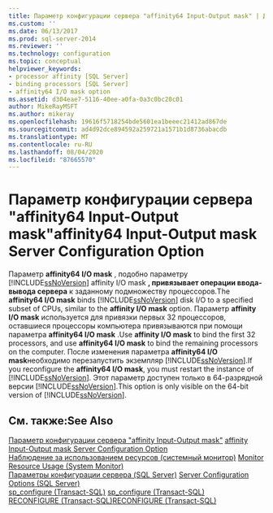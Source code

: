 ```yaml
---
title: Параметр конфигурации сервера "affinity64 Input-Output mask" | Документы Майкрософт
ms.custom: ''
ms.date: 06/13/2017
ms.prod: sql-server-2014
ms.reviewer: ''
ms.technology: configuration
ms.topic: conceptual
helpviewer_keywords:
- processor affinity [SQL Server]
- binding processors [SQL Server]
- affinity64 I/O mask option
ms.assetid: d304eae7-5116-40ee-a0fa-0a3c0bc20c01
author: MikeRayMSFT
ms.author: mikeray
ms.openlocfilehash: 19616f5718254bde5601ea1beeec21412ad867de
ms.sourcegitcommit: ad4d92dce894592a259721a1571b1d8736abacdb
ms.translationtype: MT
ms.contentlocale: ru-RU
ms.lasthandoff: 08/04/2020
ms.locfileid: "87665570"
---
```

# <a name="affinity64-input-output-mask-server-configuration-option"></a><span data-ttu-id="fe6fb-102">Параметр конфигурации сервера "affinity64 Input-Output mask"</span><span class="sxs-lookup"><span data-stu-id="fe6fb-102">affinity64 Input-Output mask Server Configuration Option</span></span>
  <span data-ttu-id="fe6fb-103">Параметр **affinity64 I/O mask** , подобно параметру [!INCLUDE[ssNoVersion](../../includes/ssnoversion-md.md)] affinity I/O mask **, привязывает операции ввода-вывода сервера** к заданному подмножеству процессоров.</span><span class="sxs-lookup"><span data-stu-id="fe6fb-103">The **affinity64 I/O mask** binds [!INCLUDE[ssNoVersion](../../includes/ssnoversion-md.md)] disk I/O to a specified subset of CPUs, similar to the **affinity I/O mask** option.</span></span> <span data-ttu-id="fe6fb-104">Параметр **affinity I/O mask** используется для привязки первых 32 процессоров, оставшиеся процессоры компьютера привязываются при помощи параметра **affinity64 I/O mask** .</span><span class="sxs-lookup"><span data-stu-id="fe6fb-104">Use **affinity I/O mask** to bind the first 32 processors, and use **affinity64 I/O mask** to bind the remaining processors on the computer.</span></span> <span data-ttu-id="fe6fb-105">После изменения параметра **affinity64 I/O mask**необходимо перезапустить экземпляр [!INCLUDE[ssNoVersion](../../includes/ssnoversion-md.md)].</span><span class="sxs-lookup"><span data-stu-id="fe6fb-105">If you reconfigure the **affinity64 I/O mask**, you must restart the instance of [!INCLUDE[ssNoVersion](../../includes/ssnoversion-md.md)].</span></span> <span data-ttu-id="fe6fb-106">Этот параметр доступен только в 64-разрядной версии [!INCLUDE[ssNoVersion](../../includes/ssnoversion-md.md)].</span><span class="sxs-lookup"><span data-stu-id="fe6fb-106">This option is only visible on the 64-bit version of [!INCLUDE[ssNoVersion](../../includes/ssnoversion-md.md)].</span></span>  
  
## <a name="see-also"></a><span data-ttu-id="fe6fb-107">См. также:</span><span class="sxs-lookup"><span data-stu-id="fe6fb-107">See Also</span></span>  
 <span data-ttu-id="fe6fb-108">[Параметр конфигурации сервера "affinity Input-Output mask"](affinity-input-output-mask-server-configuration-option.md) </span><span class="sxs-lookup"><span data-stu-id="fe6fb-108">[affinity Input-Output mask Server Configuration Option](affinity-input-output-mask-server-configuration-option.md) </span></span>  
 <span data-ttu-id="fe6fb-109">[Наблюдение за использованием ресурсов (системный монитор)](../../relational-databases/performance-monitor/monitor-resource-usage-system-monitor.md) </span><span class="sxs-lookup"><span data-stu-id="fe6fb-109">[Monitor Resource Usage &#40;System Monitor&#41;](../../relational-databases/performance-monitor/monitor-resource-usage-system-monitor.md) </span></span>  
 <span data-ttu-id="fe6fb-110">[Параметры конфигурации сервера (SQL Server)](server-configuration-options-sql-server.md) </span><span class="sxs-lookup"><span data-stu-id="fe6fb-110">[Server Configuration Options &#40;SQL Server&#41;](server-configuration-options-sql-server.md) </span></span>  
 <span data-ttu-id="fe6fb-111">[sp_configure (Transact-SQL)](/sql/relational-databases/system-stored-procedures/sp-configure-transact-sql) </span><span class="sxs-lookup"><span data-stu-id="fe6fb-111">[sp_configure &#40;Transact-SQL&#41;](/sql/relational-databases/system-stored-procedures/sp-configure-transact-sql) </span></span>  
 [<span data-ttu-id="fe6fb-112">RECONFIGURE (Transact-SQL)</span><span class="sxs-lookup"><span data-stu-id="fe6fb-112">RECONFIGURE &#40;Transact-SQL&#41;</span></span>](/sql/t-sql/language-elements/reconfigure-transact-sql)  
  
  
